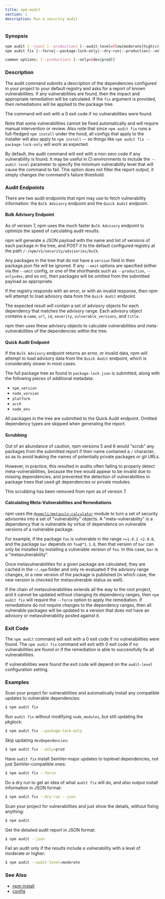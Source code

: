 ```yaml
---
title: npm-audit
section: 1
description: Run a security audit
---
```


### Synopsis

```bash
npm audit [--json] [--production] [--audit-level=(low|moderate|high|critical)]
npm audit fix [--force|--package-lock-only|--dry-run|--production|--only=(dev|prod)]

common options: [--production] [--only=(dev|prod)]
```

### Description

The audit command submits a description of the dependencies configured in
your project to your default registry and asks for a report of known
vulnerabilities.  If any vulnerabilities are found, then the impact and
appropriate remediation will be calculated.  If the `fix` argument is
provided, then remediations will be applied to the package tree.

The command will exit with a 0 exit code if no vulnerabilities were found.

Note that some vulnerabilities cannot be fixed automatically and will
require manual intervention or review.  Also note that since `npm audit
fix` runs a full-fledged `npm install` under the hood, all configs that
apply to the installer will also apply to `npm install` -- so things like
`npm audit fix --package-lock-only` will work as expected.

By default, the audit command will exit with a non-zero code if any
vulnerability is found. It may be useful in CI environments to include the
`--audit-level` parameter to specify the minimum vulnerability level that
will cause the command to fail. This option does not filter the report
output, it simply changes the command's failure threshold.

### Audit Endpoints

There are two audit endpoints that npm may use to fetch vulnerability
information: the `Bulk Advisory` endpoint and the `Quick Audit` endpoint.

#### Bulk Advisory Endpoint

As of version 7, npm uses the much faster `Bulk Advisory` endpoint to
optimize the speed of calculating audit results.

npm will generate a JSON payload with the name and list of versions of each
package in the tree, and POST it to the default configured registry at
the path `/-/npm/v1/security/advisories/bulk`.

Any packages in the tree that do not have a `version` field in their
package.json file will be ignored.  If any `--omit` options are specified
(either via the `--omit` config, or one of the shorthands such as
`--production`, `--only=dev`, and so on), then packages will be omitted
from the submitted payload as appropriate.

If the registry responds with an error, or with an invalid response, then
npm will attempt to load advisory data from the `Quick Audit` endpoint.

The expected result will contain a set of advisory objects for each
dependency that matches the advisory range.  Each advisory object contains
a `name`, `url`, `id`, `severity`, `vulnerable_versions`, and `title`.

npm then uses these advisory objects to calculate vulnerabilities and
meta-vulnerabilities of the dependencies within the tree.

#### Quick Audit Endpoint

If the `Bulk Advisory` endpoint returns an error, or invalid data, npm will
attempt to load advisory data from the `Quick Audit` endpoint, which is
considerably slower in most cases.

The full package tree as found in `package-lock.json` is submitted, along
with the following pieces of additional metadata:

* `npm_version`
* `node_version`
* `platform`
* `arch`
* `node_env`

All packages in the tree are submitted to the Quick Audit endpoint.
Omitted dependency types are skipped when generating the report.

#### Scrubbing

Out of an abundance of caution, npm versions 5 and 6 would "scrub" any
packages from the submitted report if their name contained a `/` character,
so as to avoid leaking the names of potentially private packages or git
URLs.

However, in practice, this resulted in audits often failing to properly
detect meta-vulnerabilities, because the tree would appear to be invalid
due to missing dependencies, and prevented the detection of vulnerabilities
in package trees that used git dependencies or private modules.

This scrubbing has been removed from npm as of version 7.

#### Calculating Meta-Vulnerabilities and Remediations

npm uses the
[`@npmcli/metavuln-calculator`](https://npm.im/@npmcli/metavuln-calculator)
module to turn a set of security advisories into a set of "vulnerability"
objects.  A "meta-vulnerability" is a dependency that is vulnerable by
virtue of dependence on vulnerable versions of a vulnerable package.

For example, if the package `foo` is vulnerable in the range `>=1.0.2
<2.0.0`, and the package `bar` depends on `foo@^1.1.0`, then that version
of `bar` can only be installed by installing a vulnerable version of `foo`.
In this case, `bar` is a "metavulnerability".

Once metavulnerabilities for a given package are calculated, they are
cached in the `~/.npm` folder and only re-evaluated if the advisory range
changes, or a new version of the package is published (in which case, the
new version is checked for metavulnerable status as well).

If the chain of metavulnerabilities extends all the way to the root
project, and it cannot be updated without changing its dependency ranges,
then `npm audit fix` will require the `--force` option to apply the
remediation.  If remediations do not require changes to the dependency
ranges, then all vulnerable packages will be updated to a version that does
not have an advisory or metavulnerability posted against it.

### Exit Code

The `npm audit` command will exit with a 0 exit code if no vulnerabilities
were found.  The `npm audit fix` command will exit with 0 exit code if no
vulnerabilities are found _or_ if the remediation is able to successfully
fix all vulnerabilities.

If vulnerabilities were found the exit code will depend on the
`audit-level` configuration setting.

### Examples

Scan your project for vulnerabilities and automatically install any compatible
updates to vulnerable dependencies:

```bash
$ npm audit fix
```

Run `audit fix` without modifying `node_modules`, but still updating the
pkglock:

```bash
$ npm audit fix --package-lock-only
```

Skip updating `devDependencies`:

```bash
$ npm audit fix --only=prod
```

Have `audit fix` install SemVer-major updates to toplevel dependencies, not
just SemVer-compatible ones:

```bash
$ npm audit fix --force
```

Do a dry run to get an idea of what `audit fix` will do, and _also_ output
install information in JSON format:

```bash
$ npm audit fix --dry-run --json
```

Scan your project for vulnerabilities and just show the details, without
fixing anything:

```bash
$ npm audit
```

Get the detailed audit report in JSON format:

```bash
$ npm audit --json
```

Fail an audit only if the results include a vulnerability with a level of moderate or higher:

```bash
$ npm audit --audit-level=moderate
```

### See Also

* [npm install](/commands/npm-install)
* [config](/using-npm/config)
